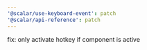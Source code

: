 ```yaml
---
'@scalar/use-keyboard-event': patch
'@scalar/api-reference': patch
---
```


fix: only activate hotkey if component is active

